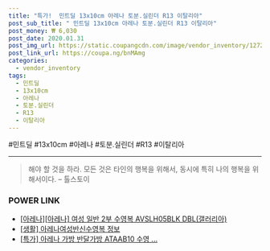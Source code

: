 ```yaml
--- 
title: "특가!  민트딜 13x10cm 아레나 토분.실린더 R13 이탈리아" 
post_sub_title: " 민트딜 13x10cm 아레나 토분.실린더 R13 이탈리아" 
post_money: ₩ 6,030 
post_date: 2020.01.31 
post_img_url: https://static.coupangcdn.com/image/vendor_inventory/1272/d05a5ece08e5d85fcc7c341e7dbd6359a0c018d5a6cf24e8a266966be72c.jpg 
post_link_url: https://coupa.ng/bnMAmg 
categories: 
  - vendor_inventory 
tags: 
  - 민트딜 
  - 13x10cm 
  - 아레나 
  - 토분.실린더 
  - R13 
  - 이탈리아 
--- 
```

  #민트딜 #13x10cm #아레나 #토분.실린더 #R13 #이탈리아 
<hr> 

> 해야 할 것을 하라. 모든 것은 타인의 행복을 위해서, 동시에 특히 나의 행복을 위해서이다. – 톨스토이 


### POWER LINK

* <a href="https://blog.naver.com/fasyy4321/221792049027" target="_blank">[아레나][아레나] 여성 일반 2부 수영복 AVSLH05BLK DBL(갤러리아)</a>
* <a href="https://blog.naver.com/sakai111/221762277554" target="_blank"> [생활] 아레나여성반신수영복 정보 </a>
* <a href="https://blog.naver.com/an0733/221786859396" target="_blank">[특가] 아레나 가방 반달가방 ATAAB10 수영 ...</a>
